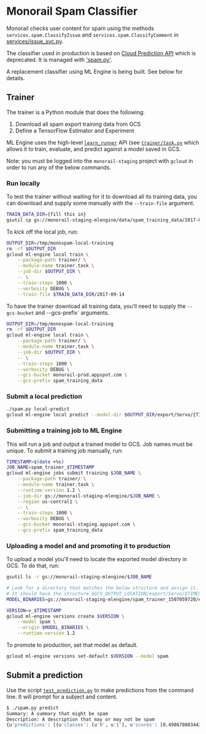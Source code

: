 # Monorail Spam Classifier

Monorail checks user content for spam using the methods `services.spam.ClassifyIssue`
and `services.spam.ClassifyComment` in [services/issue_svc.py](../../services/issue_svc.py).

The classifier used in production is based on
[Cloud Prediction API](https://cloud.google.com/prediction/docs/) which is
deprecated. It is managed with ['spam.py'](spam.py).

A replacement classifier using ML Engine is being built. See below for details.

## Trainer

The trainer is a Python module that does the following:

1. Download all spam export training data from GCS
2. Define a TensorFlow Estimator and Experiment

ML Engine uses the high-level
[`learn_runner`](https://www.tensorflow.org/api_docs/python/tf/contrib/learn/learn_runner/run)
API (see [`trainer/task.py`](trainer/task.py) which allows it to train, evaluate,
and predict against a model saved in GCS.

Note: you must be logged into the `monorail-staging` project with `gcloud`
in order to run any of the below commands.

### Run locally

To test the trainer without waiting for it to download all its training data, you
can download and supply some manually with the `--train-file` argument.

```sh
TRAIN_DATA_DIR={fill this in}
gsutil cp gs://monorail-staging-mlengine/data/spam_training_data/2017-09-14 $TRAIN_DATA_DIR
```

To kick off the local job, run:

```sh
OUTPUT_DIR=/tmp/monospam-local-training
rm -rf $OUTPUT_DIR
gcloud ml-engine local train \
    --package-path trainer/ \
    --module-name trainer.task \
    --job-dir $OUTPUT_DIR \
    -- \
    --train-steps 1000 \
    --verbosity DEBUG \
    --train-file $TRAIN_DATA_DIR/2017-09-14
```

To have the trainer download all training data, you'll need to supply the
`--gcs-bucket` and --gcs-prefix` arguments.

```sh
OUTPUT_DIR=/tmp/monospam-local-training
rm -rf $OUTPUT_DIR
gcloud ml-engine local train \
    --package-path trainer/ \
    --module-name trainer.task \
    --job-dir $OUTPUT_DIR \
    -- \
    --train-steps 1000 \
    --verbosity DEBUG \
    --gcs-bucket monorail-prod.appspot.com \
    --gcs-prefix spam_training_data
```

### Submit a local prediction

```sh
./spam.py local-predict
gcloud ml-engine local predict --model-dir $OUTPUT_DIR/export/Servo/{TIMESTAMP}/ --json-instances /tmp/instances.json
```

### Submitting a training job to ML Engine

This will run a job and output a trained model to GCS. Job names must be unique.
To submit a training job manually, run:

```sh
TIMESTAMP=$(date +%s)
JOB_NAME=spam_trainer_$TIMESTAMP
gcloud ml-engine jobs submit training $JOB_NAME \
    --package-path trainer/ \
    --module-name trainer.task \
    --runtime-version 1.2 \
    --job-dir gs://monorail-staging-mlengine/$JOB_NAME \
    --region us-central1 \
    -- \
    --train-steps 1000 \
    --verbosity DEBUG \
    --gcs-bucket monorail-staging.appspot.com \
    --gcs-prefix spam_training_data
```

### Uploading a model and and promoting it to production

To upload a model you'll need to locate the exported model directory in GCS.
To do that, run:

```sh
gsutil ls -r gs://monorail-staging-mlengine/$JOB_NAME

# Look for a directory that matches the below structure and assign it.
# It should have the structure $GCS_OUTPUT_LOCATION/export/Servo/$TIMESTAMP/.
MODEL_BINARIES=gs://monorail-staging-mlengine/spam_trainer_1507059720/export/Servo/1507060043/
```

```sh
VERSION=v_$TIMESTAMP
gcloud ml-engine versions create $VERSION \
    --model spam \
    --origin $MODEL_BINARIES \
    --runtime-version 1.2
```

To promote to production, set that model as default.

```sh
gcloud ml-engine versions set-default $VERSION --model spam
```

## Submit a prediction

Use the script [`test_prediction.py`](test_prediction.py) to make predictions
from the command line. It will prompt for a subject and content.

```sh
$ ./spam.py predict
Summary: A summary that might be spam
Description: A description that may or may not be spam
{u'predictions': [{u'classes': [u'0', u'1'], u'scores': [0.4986788034439087, 0.5013211965560913]}]}
```
